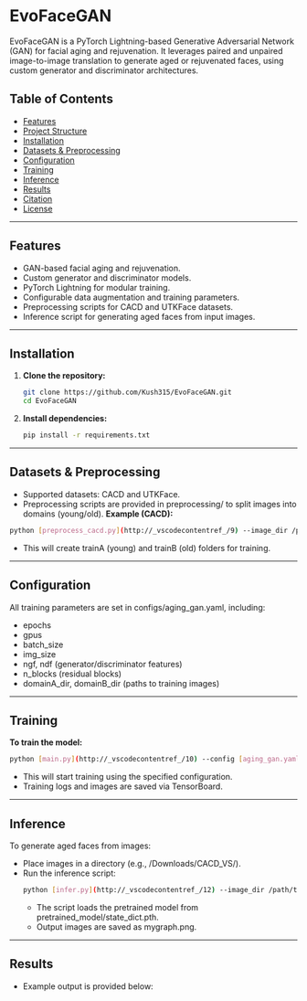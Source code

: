 # EvoFaceGAN

EvoFaceGAN is a PyTorch Lightning-based Generative Adversarial Network (GAN) for facial aging and rejuvenation. It leverages paired and unpaired image-to-image translation to generate aged or rejuvenated faces, using custom generator and discriminator architectures.

## Table of Contents

- [Features](#features)
- [Project Structure](#project-structure)
- [Installation](#installation)
- [Datasets & Preprocessing](#datasets--preprocessing)
- [Configuration](#configuration)
- [Training](#training)
- [Inference](#inference)
- [Results](#results)
- [Citation](#citation)
- [License](#license)

---

## Features

- GAN-based facial aging and rejuvenation.
- Custom generator and discriminator models.
- PyTorch Lightning for modular training.
- Configurable data augmentation and training parameters.
- Preprocessing scripts for CACD and UTKFace datasets.
- Inference script for generating aged faces from input images.

---


## Installation

1. **Clone the repository:**
   ```bash
   git clone https://github.com/Kush315/EvoFaceGAN.git
   cd EvoFaceGAN

2. **Install dependencies:**
   ```bash
   pip install -r requirements.txt

---   

## Datasets & Preprocessing

   - Supported datasets: CACD and UTKFace.
   - Preprocessing scripts are provided in preprocessing/ to split images into domains (young/old).
   **Example (CACD):**
   ```bash
   python [preprocess_cacd.py](http://_vscodecontentref_/9) --image_dir /path/to/CACD/images --metadata /path/to/CACD/metadata.mat --output_dir /path/to/output
   ```
   - This will create trainA (young) and trainB (old) folders for training.

---

## Configuration
All training parameters are set in configs/aging_gan.yaml, including:
- epochs
- gpus
- batch_size
- img_size
- ngf, ndf (generator/discriminator features)
- n_blocks (residual blocks)
- domainA_dir, domainB_dir (paths to training images)

---

## Training
**To train the model:**
```bash
python [main.py](http://_vscodecontentref_/10) --config [aging_gan.yaml](http://_vscodecontentref_/11)
```
- This will start training using the specified configuration.
- Training logs and images are saved via TensorBoard.

---
## Inference
To generate aged faces from images:
   - Place images in a directory (e.g., /Downloads/CACD_VS/).
   - Run the inference script:
     ```bash
     python [infer.py](http://_vscodecontentref_/12) --image_dir /path/to/images
     ```
     - The script loads the pretrained model from pretrained_model/state_dict.pth.
     - Output images are saved as mygraph.png.
---

## Results
-  Example output is provided below:


